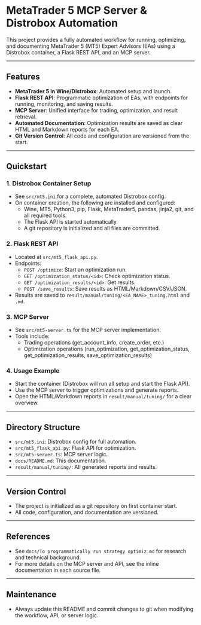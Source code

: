 # MetaTrader 5 MCP Server & Distrobox Automation

This project provides a fully automated workflow for running, optimizing, and documenting MetaTrader 5 (MT5) Expert Advisors (EAs) using a Distrobox container, a Flask REST API, and an MCP server.

---

## Features

- **MetaTrader 5 in Wine/Distrobox**: Automated setup and launch.
- **Flask REST API**: Programmatic optimization of EAs, with endpoints for running, monitoring, and saving results.
- **MCP Server**: Unified interface for trading, optimization, and result retrieval.
- **Automated Documentation**: Optimization results are saved as clear HTML and Markdown reports for each EA.
- **Git Version Control**: All code and configuration are versioned from the start.

---

## Quickstart

### 1. Distrobox Container Setup

- See `src/mt5.ini` for a complete, automated Distrobox config.
- On container creation, the following are installed and configured:
  - Wine, MT5, Python3, pip, Flask, MetaTrader5, pandas, jinja2, git, and all required tools.
  - The Flask API is started automatically.
  - A git repository is initialized and all files are committed.

### 2. Flask REST API

- Located at `src/mt5_flask_api.py`.
- Endpoints:
  - `POST /optimize`: Start an optimization run.
  - `GET /optimization_status/<id>`: Check optimization status.
  - `GET /optimization_results/<id>`: Get results.
  - `POST /save_results`: Save results as HTML/Markdown/CSV/JSON.
- Results are saved to `result/manual/tuning/<EA_NAME>_tuning.html` and `.md`.

### 3. MCP Server

- See `src/mt5-server.ts` for the MCP server implementation.
- Tools include:
  - Trading operations (get_account_info, create_order, etc.)
  - Optimization operations (run_optimization, get_optimization_status, get_optimization_results, save_optimization_results)

### 4. Usage Example

- Start the container (Distrobox will run all setup and start the Flask API).
- Use the MCP server to trigger optimizations and generate reports.
- Open the HTML/Markdown reports in `result/manual/tuning/` for a clear overview.

---

## Directory Structure

- `src/mt5.ini`: Distrobox config for full automation.
- `src/mt5_flask_api.py`: Flask API for optimization.
- `src/mt5-server.ts`: MCP server logic.
- `docs/README.md`: This documentation.
- `result/manual/tuning/`: All generated reports and results.

---

## Version Control

- The project is initialized as a git repository on first container start.
- All code, configuration, and documentation are versioned.

---

## References

- See `docs/To programmatically run strategy optimiz.md` for research and technical background.
- For more details on the MCP server and API, see the inline documentation in each source file.

---

## Maintenance

- Always update this README and commit changes to git when modifying the workflow, API, or server logic.
